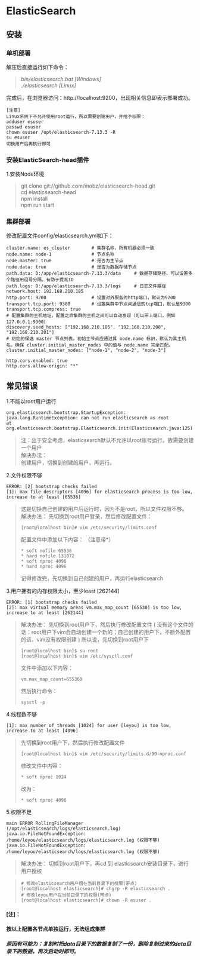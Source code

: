 # ElasticSearch

## 安装

### 单机部署  
解压后直接运行如下命令：
> _bin/elasticsearch.bat        [Windows]_  
> _./elasticsearch              [Linux]_  

完成后，在浏览器访问：http://localhost:9200，出现相关信息即表示部署成功。  

```text
[注意]
Linux系统下不允许使用root运行，所以需要创建用户，并给予权限：  
adduser esuser
passwd esuser
chown esuser /opt/elasticsearch-7.13.3 -R
su esuser
切换用户后再执行即可
```
### 安装ElasticSearch-head插件
1.安装Node环境
> git clone git://github.com/mobz/elasticsearch-head.git  
cd elasticsearch-head  
npm install  
npm run start  

### 集群部署

修改配置文件config/elasticsearch.yml如下：
```text
cluster.name: es_cluster        # 集群名称，所有机器必须一致
node.name: node-1               # 节点名称
node.master: true               # 是否为主节点
node.data: true                 # 是否为数据存储节点
path.data: D:/app/elasticsearch-7.13.3/data     # 数据存储路径，可以设置多个路径用逗号分隔，有助于提高IO
path.logs: D:/app/elasticsearch-7.13.3/logs     # 日志文件路径
network.host: 192.168.210.185
http.port: 9200                 # 设置对外服务的http端口，默认为9200
transport.tcp.port: 9300        # 设置集群中节点间通信的tcp端口，默认是9300
transport.tcp.compress: true
# 配置集群的主机地址，配置之后集群的主机之间可以自动发现（可以带上端口，例如 127.0.0.1:9300）
discovery.seed_hosts: ["192.168.210.185", "192.168.210.200", "192.168.210.201"]
# 初始的候选 master 节点列表。初始主节点应通过其 node.name 标识，默认为其主机名。确保 cluster.initial_master_nodes 中的值与 node.name 完全匹配。
cluster.initial_master_nodes: ["node-1", "node-2", "node-3"]  

http.cors.enabled: true  
http.cors.allow-origin: "*"  
```


## 常见错误
1.不能以root用户运行
```text
org.elasticsearch.bootstrap.StartupException: 
java.lang.RuntimeException: can not run elasticsearch as root
at org.elasticsearch.bootstrap.Elasticsearch.init(Elasticsearch.java:125)
```
> 注：出于安全考虑，elasticsearch默认不允许以root账号运行。故需要创建一个用户  
解决办法：  
创建用户，切换到创建的用户，再运行。  

2.文件权限不够  
```text
ERROR: [2] bootstrap checks failed
[1]: max file descriptors [4096] for elasticsearch process is too low, increase to at least [65536]
```
> 这是切换自己创建的用户后运行时，因为不是root，所以文件权限不够。
解决办法：
先切换到root用户登录，然后修改配置文件：
> ```text
> [root@localhost bin]# vim /etc/security/limits.conf
> ```
> 配置文件中添加以下内容： （注意带*）
> ```text
> * soft nofile 65536
> * hard nofile 131072
> * soft nproc 4096
> * hard nproc 4096
> ```
> 记得修改完，先切换到自己创建的用户，再运行elasticsearch

3.用户拥有的内存权限太小，至少least [262144]
```text
ERROR: [1] bootstrap checks failed
[2]: max virtual memory areas vm.max_map_count [65530] is too low, increase to at least [262144]
```
> 解决办法：
> 先切换到root用户下，然后执行修改配置文件
> ( 没有这个文件的话：root用户下vim会自动创建一个新的；自己创建的用户下，不额外配置的话，vim没有权限创建 )
> 所以说，先切换到root用户下
> ```text
> [root@localhost bin]$ su root
> [root@localhost bin]$ vim /etc/sysctl.conf
> ```
> 文件中添加以下内容：
> ```text
> vm.max_map_count=655360
> ```
> 然后执行命令：
> ```text
> sysctl ‐p
> ```

4.线程数不够
```text
[1]: max number of threads [1024] for user [leyou] is too low, increase to at least [4096]
```

> 先切换到root用户下，然后执行修改配置文件
> ```text
> [root@localhost bin]$ vim /etc/security/limits.d/90‐nproc.conf
> ```
> 修改文件中内容：
> ```text
> * soft nproc 1024
> ```
> 改为：
> ```text
> * soft nproc 4096
> ```

5.权限不足
```text
main ERROR RollingFileManager 
(/opt/elasticsearch/logs/elasticsearch.log) 
java.io.FileNotFoundException: /home/leyou/elasticsearch/logs/elasticsearch.log (权限不够) 
java.io.FileNotFoundException: /home/leyou/elasticsearch/logs/elasticsearch.log (权限不够)
```
> 解决办法：
> 切换到root用户下，再cd 到 elasticsearch安装目录下，进行用户授权

> ```text
> # 修改elasticsearch用户组在当前目录下的权限(带点)
> [root@localhost elasticsearch]# chgrp -R elasticsearch .
> # 修改leyou用户在当前目录下的权限(带点)
> [root@localhost elasticsearch]# chown -R esuser .
> ```

#### [注]：
#### 按以上配置各节点单独运行，无法组成集群  
#### _原因有可能为：复制时把data目录下的数据复制了一份，删除复制过来的data目录下的数据，再次启动时即可。_  